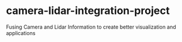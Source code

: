 # camera-lidar-integration-project
Fusing Camera and Lidar Information to create better visualization and applications
